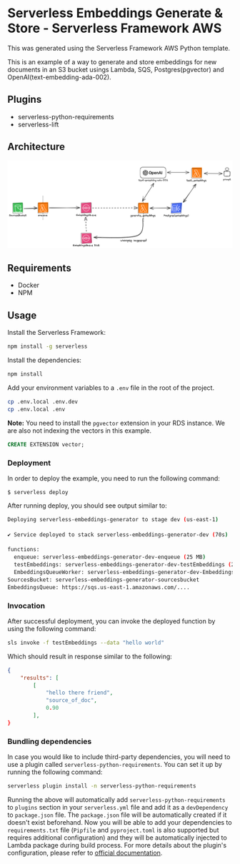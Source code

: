 <!--
title: 'AWS Python Example'
description: 'This template demonstrates how to deploy a Python function running on AWS Lambda using the traditional Serverless Framework.'
layout: Doc
framework: v3
platform: AWS
language: python
priority: 2
authorLink: 'https://github.com/serverless'
authorName: 'Serverless, inc.'
authorAvatar: 'https://avatars1.githubusercontent.com/u/13742415?s=200&v=4'
-->


# Serverless Embeddings Generate & Store - Serverless Framework AWS

This was generated using the Serverless Framework AWS Python template. 

This is an example of a way to generate and store embeddings for new documents in an S3 bucket usings Lambda, SQS, Postgres(pgvector) and OpenAI(text-embedding-ada-002).

## Plugins
- serverless-python-requirements
- serverless-lift

## Architecture
![diagram](./images/serverless-embedding.png)

## Requirements
- Docker
- NPM


## Usage

Install the Serverless Framework:

```bash
npm install -g serverless
```

Install the dependencies:

```bash
npm install
```

Add your environment variables to a `.env` file in the root of the project. 

```bash
cp .env.local .env.dev
cp .env.local .env
```

**Note:** You need to install the `pgvector` extension in your RDS instance. We are also not indexing the vectors in this example.

```sql
CREATE EXTENSION vector;
```

### Deployment

In order to deploy the example, you need to run the following command:

```
$ serverless deploy
```

After running deploy, you should see output similar to:

```bash
Deploying serverless-embeddings-generator to stage dev (us-east-1)

✔ Service deployed to stack serverless-embeddings-generator-dev (70s)

functions:
  enqueue: serverless-embeddings-generator-dev-enqueue (25 MB)
  testEmbeddings: serverless-embeddings-generator-dev-testEmbeddings (25 MB)
  EmbeddingsQueueWorker: serverless-embeddings-generator-dev-EmbeddingsQueueWorker (25 MB)
SourcesBucket: serverless-embeddings-generator-sourcesbucket
EmbeddingsQueue: https://sqs.us-east-1.amazonaws.com/....
```

### Invocation

After successful deployment, you can invoke the deployed function by using the following command:

```bash
sls invoke -f testEmbeddings --data "hello world"  
```

Which should result in response similar to the following:

```json
{
    "results": [
        [
            "hello there friend",
            "source_of_doc",
            0.90
        ],
}
```

### Bundling dependencies

In case you would like to include third-party dependencies, you will need to use a plugin called `serverless-python-requirements`. You can set it up by running the following command:

```bash
serverless plugin install -n serverless-python-requirements
```

Running the above will automatically add `serverless-python-requirements` to `plugins` section in your `serverless.yml` file and add it as a `devDependency` to `package.json` file. The `package.json` file will be automatically created if it doesn't exist beforehand. Now you will be able to add your dependencies to `requirements.txt` file (`Pipfile` and `pyproject.toml` is also supported but requires additional configuration) and they will be automatically injected to Lambda package during build process. For more details about the plugin's configuration, please refer to [official documentation](https://github.com/UnitedIncome/serverless-python-requirements).
